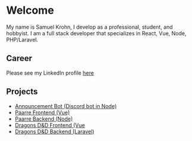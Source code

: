 # Welcome

My name is Samuel Krohn, I develop as a professional, student, and hobbyist. I am a full stack developer that specializes in React, Vue, Node, PHP/Laravel. 

## Career
Please see my LinkedIn profile [here](https://www.linkedin.com/in/samkrohn/)

## Projects
- [Announcement Bot (Discord bot in Node)](https://github.com/bubbzDotDev/bot-dashboard-backend)
- [Paarre Frontend (Vue)](https://github.com/Xoelos/paarre)
- [Paarre Backend (Node)](https://github.com/Xoelos/paarre-backend)
- [Dragons D&D Frontend (Vue](https://github.com/Xoelos/dragons_laravel)
- [Dragons D&D Backend (Laravel)](https://github.com/Xoelos/dragons_backend)
